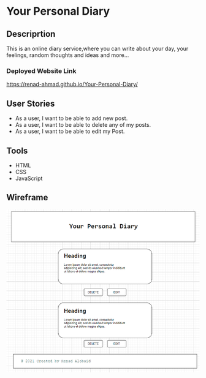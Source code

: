 # Your Personal Diary
## Descriprtion
This is an online diary service,where you can write about your day,  your feelings, random thoughts and ideas and more... 

### Deployed Website Link
https://renad-ahmad.github.io/Your-Personal-Diary/

## User Stories
- As a user, I want to be able to add new post.
- As a user, I want to be able to delete any of my posts.
- As a user, I want to be able to edit my Post.

## Tools
- HTML
- CSS
- JavaScript

## Wireframe
![Wireframe](/Wireframe.png)



